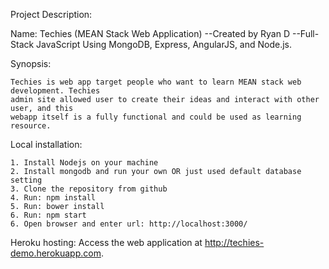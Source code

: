 Project Description:

Name: Techies  (MEAN Stack Web Application)
            --Created by Ryan D
            --Full-Stack JavaScript Using MongoDB, Express, AngularJS, and Node.js. 


Synopsis:

    Techies is web app target people who want to learn MEAN stack web development. Techies 
    admin site allowed user to create their ideas and interact with other user, and this
    webapp itself is a fully functional and could be used as learning resource.



Local installation:

    1. Install Nodejs on your machine
    2. Install mongodb and run your own OR just used default database setting
    3. Clone the repository from github
    4. Run: npm install
    5. Run: bower install
    6. Run: npm start
    6. Open browser and enter url: http://localhost:3000/
    
Heroku hosting:
    Access the web application at http://techies-demo.herokuapp.com.